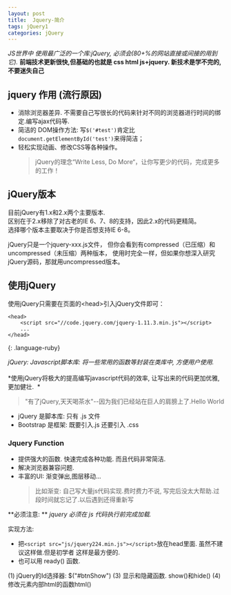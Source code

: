 ```yaml
---
layout: post
title:  Jquery-简介
tags: jQuery1
categories: jQuery
---
```

*JS世界中 使用最广泛的一个库:jQuery, 必须会(80+%的网站直接或间接的用到它).* 
**前端技术更新很快,但基础的也就是 css html js+jquery. 新技术是学不完的,不要迷失自己**

## jquery 作用 (流行原因)
- 消除浏览器差异. 不需要自己写很长的代码来针对不同的浏览器进行时间的绑定.编写ajax代码等.
- 简洁的 DOM操作方法: 写`$('#test')`肯定比`document.getElementById('test')`来得简洁；
- 轻松实现动画、修改CSS等各种操作。
	> jQuery的理念“Write Less, Do More“，让你写更少的代码，完成更多的工作！


## jQuery版本
目前jQuery有1.x和2.x两个主要版本.  
区别在于2.x移除了对古老的IE 6、7、8的支持，因此2.x的代码更精简。  
选择哪个版本主要取决于你是否想支持IE 6-8。

jQuery只是一个jquery-xxx.js文件，
但你会看到有compressed（已压缩）和uncompressed（未压缩）两种版本，
使用时完全一样，但如果你想深入研究jQuery源码，那就用uncompressed版本。


## 使用jQuery
使用jQuery只需要在页面的\<head\>引入jQuery文件即可：

~~~
<head>
    <script src="//code.jquery.com/jquery-1.11.3.min.js"></script>
    ...
</head>
~~~
{: .language-ruby}




*jQuery: Javascript脚本库: 将一些常用的函数等封装在类库中, 方便用户使用.*  
<br>
*使用jQuery将极大的提高编写javascript代码的效率, 让写出来的代码更加优雅, 更加健壮.   *
> "有了jQuery,天天喝茶水"--因为我们已经站在巨人的肩膀上了.Hello World


- jQuery  是脚本库: 只有 .js 文件 
- Bootstrap 是框架: 既要引入.js 还要引入 .css 


### Jquery Function
- 提供强大的函数. 快速完成各种功能. 而且代码非常简洁.  
- 解决浏览器兼容问题.
- 丰富的UI: 渐变弹出,图层移动...  
	> 比如渐变: 自己写大量js代码实现.费时费力不说, 写完后没太大帮助.过段时间就忘记了.以后遇到还得重新写



**必须注意: ** *jquery 必须在 js 代码执行前完成加载.*

实现方法:  
- 把`<script src="js/jquery224.min.js"></script>`放在head里面. 虽然不建议这样做.但是初学者 这样是最方便的.
- 也可以用 ready() 函数.




(1) jQuery的Id选择器: $("#btnShow")
(3) 显示和隐藏函数. show()和hide()
(4) 修改元素内部html的函数html()

